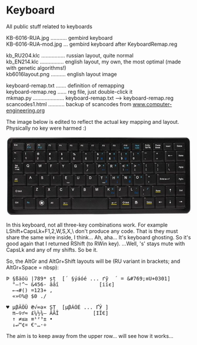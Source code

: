 # Keyboard
All public stuff related to keyboards  

KB-6016-RUA.jpg ........... gembird keyboard  
KB-6016-RUA-mod.jpg ... gembird keyboard after KeyboardRemap.reg  

kb_RU204.klc ................ russian layout, quite normal  
kb_EN214.klc ................ english layout, my own, the most optimal (made with genetic algorithms!)  
kb6016layout.png .......... english layout image  

keyboard-remap.txt ....... definition of remapping  
keyboard-remap.reg ...... reg file, just double-click it  
mkmap.py ..................... keyboard-remap.txt --> keyboard-remap.reg  
scancodes1.html ........... backup of scancodes from www.computer-engineering.org  

The image below is edited to reflect the actual key mapping and layout. Physically no key were harmed :)

![KB-6016-RUA-modified](https://github.com/georgiy-pruss/Keyboard/blob/master/KB-6016-RUA-mod.jpg)

In this keyboard, not all three-key combinations work. For example LShift+CapsLk+F1,2,W,S,X,\\ don't produce any code. That is they must share the same wire inside, I think... Ah, aha... It's keyboard ghosting. So it's good again that I returned RShift (to RWin key). ...Well, 's' stays mute with CapsLk and any of my shifts. So be it.

So, the AltGr and AltGr+Shift layouts will be (RU variant in brackets; and AltGr+Space = nbsp):

<pre>Þ §ßäöü |789* șț  [́  §ýáóé ... ґў  ́  = &amp;#769;≡U+0301]  
  °—!^~ &456- ăâî             [іїє]  
  ←→#() =123+ ,  
  «»©%@ $0_./</pre>  

<pre>♥ µβÄÖÜ ₴√∞ə× ȘȚ  [µβÁÓÉ ... ҐЎ ]  
  π–♀♂≈ £¼½¾– ĂÂÎ           [ІЇЄ]  
  ↑ ≠≤≥ ≡¹²³± •  
  ↓↵™¢¤ €ⁿ…·÷</pre>

The aim is to keep away from the upper row... will see how it works...
